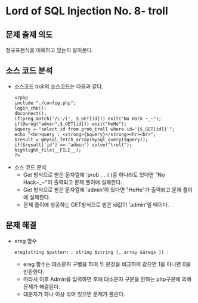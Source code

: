 # Lord of SQL Injection No. 8- troll
## 문제 출제 의도
정규표현식을 이해하고 있는지 알아본다.
## 소스 코드 분석
+ 소스코드
troll의 소스코드는 다음과 같다.
    ~~~
    <?php  
    include "./config.php"; 
    login_chk(); 
    dbconnect(); 
    if(preg_match('/\'/i', $_GET[id])) exit("No Hack ~_~");
    if(@ereg("admin",$_GET[id])) exit("HeHe");
    $query = "select id from prob_troll where id='{$_GET[id]}'";
    echo "<hr>query : <strong>{$query}</strong><hr><br>";
    $result = @mysql_fetch_array(mysql_query($query));
    if($result['id'] == 'admin') solve("troll");
    highlight_file(__FILE__);
    ?>
    ~~~
+ 소스 코드 분석
    - Get 방식으로 받은 문자열에 'prob _ . ( )중 하나라도 있다면 "No Hack~_~"이 출력되고 문제 풀이에 실패한다.
    - Get 방식으로 받은 문자열에 'admin'이 있다면 "HeHe"가 출력되고 문제 풀이에 실패한다.
    - 문제 풀이에 성공하는 GET방식으로 받은 id값이 'admin'일 때이다.
## 문제 해결
+ ereg 함수
    ~~~
    ereg(string $pattern , string $string [, array &$regs ]) :
    ~~~
    - ereg 함수는 대소문자 구별을 하여 두 문장을 비교하여 같으면 1을 아니면 0을 반환한다.
    - 따라서 이후 Admin을 입력하면 후에 대소문자 구문을 안하는 php구문에 의해 문제가 해결된다.
    - 대문자가 하나 이상 섞여 있으면 문제가 풀린다.